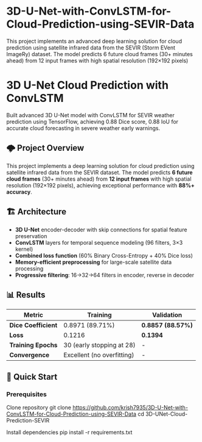 # 3D-U-Net-with-ConvLSTM-for-Cloud-Prediction-using-SEVIR-Data
This project implements an advanced deep learning solution for cloud prediction using satellite infrared data from the SEVIR (Storm EVent ImageRy) dataset. The model predicts 6 future cloud frames (30+ minutes ahead) from 12 input frames with high spatial resolution (192×192 pixels)
# 3D U-Net Cloud Prediction with ConvLSTM

Built advanced 3D U-Net model with ConvLSTM for SEVIR weather prediction using TensorFlow, achieving 0.88 Dice score, 0.88 IoU for accurate cloud forecasting in severe weather early warnings.

## 🌩️ Project Overview

This project implements a deep learning solution for cloud prediction using satellite infrared data from the SEVIR dataset. The model predicts **6 future cloud frames** (30+ minutes ahead) from **12 input frames** with high spatial resolution (192×192 pixels), achieving exceptional performance with **88%+ accuracy**.

## 🏗️ Architecture

- **3D U-Net** encoder-decoder with skip connections for spatial feature preservation
- **ConvLSTM** layers for temporal sequence modeling (96 filters, 3×3 kernel)
- **Combined loss function** (60% Binary Cross-Entropy + 40% Dice loss)
- **Memory-efficient preprocessing** for large-scale satellite data processing
- **Progressive filtering**: 16→32→64 filters in encoder, reverse in decoder

## 📊 Results

| Metric | Training | Validation |
|--------|----------|------------|
| **Dice Coefficient** | 0.8971 (89.71%) | **0.8857 (88.57%)** |
| **Loss** | 0.1216 | **0.1394** |
| **Training Epochs** | 30 (early stopping at 28) | - |
| **Convergence** | Excellent (no overfitting) | - |

## 🚀 Quick Start

### Prerequisites
Clone repository
git clone https://github.com/krish7935/3D-U-Net-with-ConvLSTM-for-Cloud-Prediction-using-SEVIR-Data
cd 3D-UNet-Cloud-Prediction-SEVIR

Install dependencies
pip install -r requirements.txt


